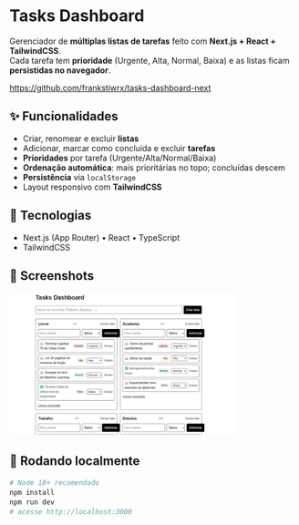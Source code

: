 # Tasks Dashboard

Gerenciador de **múltiplas listas de tarefas** feito com **Next.js + React + TailwindCSS**.  
Cada tarefa tem **prioridade** (Urgente, Alta, Normal, Baixa) e as listas ficam **persistidas no navegador**.

https://github.com/frankstiwrx/tasks-dashboard-next

## ✨ Funcionalidades
- Criar, renomear e excluir **listas**
- Adicionar, marcar como concluída e excluir **tarefas**
- **Prioridades** por tarefa (Urgente/Alta/Normal/Baixa)
- **Ordenação automática**: mais prioritárias no topo; concluídas descem
- **Persistência** via `localStorage`
- Layout responsivo com **TailwindCSS**

## 🧰 Tecnologias
- Next.js (App Router) • React • TypeScript
- TailwindCSS

## 📸 Screenshots
<img src="public/screenshot-01.png" width="400" />

## 🚀 Rodando localmente
```bash
# Node 18+ recomendado
npm install
npm run dev
# acesse http://localhost:3000
